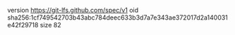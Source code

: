 version https://git-lfs.github.com/spec/v1
oid sha256:1cf749542703b43abc784deec633b3d7a7e343ae372017d2a140031e42f29718
size 82
